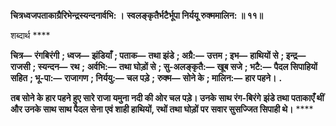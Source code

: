 **चित्रध्वजपताकाग्रैरिभेन्द्रस्यन्दनार्वभि: ।** **स्वलङ्कृतैर्भटैर्भूपा निर्ययू रुक्ममालिन: ॥ ११॥** 

शब्दार्थ **** 

**चित्र—** **रंगबिरंगी** **; ध्वज—** **झंडियाँ** **; पताक—** **तथा झंडे** **; अग्रै:—** **उत्तम** **; इभ—** **हाथियों से** **; इन्द्र—** **राजसी** **; स्यन्दन—** **रथ** **;** **अर्वभि:—** **तथा घोड़ों से** **; सु-अलङ्कृतै:—** **खूब सजे** **; भटै:—** **पैदल सिपाहियों सहित** **; भू-पा:—** **राजागण** **; निर्ययु:—** **चल पड़े** **;** **रुक्म—** **सोने के** **; मालिन:—** **हार पहने।** **.** 

**तब सोने के हार पहने हुए सारे राजा यमुना नदी की ओर चल पड़े। उनके साथ रंग-बिरंगे** **झंडे तथा पताकाएँ थीं और उनके साथ साथ पैदल सेना एवं शाही हाथियों, रथों तथा घोड़ों पर** **सवार सुसज्जित सिपाही थे।** **** 